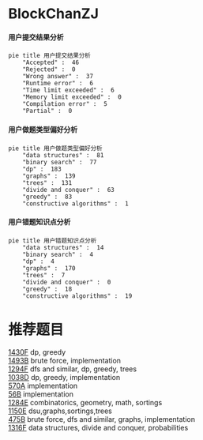 # BlockChanZJ

<!-- tabs:start -->



#### **用户提交结果分析**

```mermaid
pie title 用户提交结果分析
    "Accepted" :  46
    "Rejected" :  0
    "Wrong answer" :  37
    "Runtime error" :  6
    "Time limit exceeded" :  6
    "Memory limit exceeded" :  0
    "Compilation error" :  5
    "Partial" :  0
```

#### **用户做题类型偏好分析**

```mermaid
pie title 用户做题类型偏好分析
    "data structures" :  81
    "binary search" :  77
    "dp" :  183
    "graphs" :  139
    "trees" :  131
    "divide and conquer" :  63
    "greedy" :  83
    "constructive algorithms" :  1
```
#### **用户错题知识点分析**

```mermaid
pie title 用户错题知识点分析
    "data structures" :  14
    "binary search" :  4
    "dp" :  4
    "graphs" :  170
    "trees" :  7
    "divide and conquer" :  0
    "greedy" :  18
    "constructive algorithms" :  19
```



<!-- tabs:end -->
# 推荐题目
[1430F](https://codeforces.com/contest/1430/problem/F)		dp,
                        greedy		  
[1493B](https://codeforces.com/contest/1493/problem/B)		brute force,
                        implementation		  
[1294F](https://codeforces.com/contest/1294/problem/F)		dfs and similar,
                        dp,
                        greedy,
                        trees		  
[1038D](https://codeforces.com/contest/1038/problem/D)		dp,
                        greedy,
                        implementation		  
[570A](https://codeforces.com/contest/570/problem/A)		implementation		  
[56B](https://codeforces.com/contest/56/problem/B)		implementation		  
[1284E](https://codeforces.com/contest/1284/problem/E)		combinatorics,
                        geometry,
                        math,
                        sortings		  
[1150E](https://codeforces.com/contest/1150/problem/E)		dsu,graphs,sortings,trees		  
[475B](https://codeforces.com/contest/475/problem/B)		brute force,
                        dfs and similar,
                        graphs,
                        implementation		  
[1316F](https://codeforces.com/contest/1316/problem/F)		data structures,
                        divide and conquer,
                        probabilities		  
